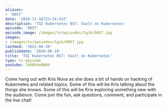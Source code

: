 ```yaml
---
aliases:
- '0057'
date: '2018-11-16T23:24:43Z'
description: 'TGI Kubernetes 057: Vault on Kubernetes'
episode: '0057'
episode_image: /images/tv/episodes/tgik/0057.jpg
images:
- /images/tv/episodes/tgik/0057.jpg
lastmod: '2021-04-20'
publishdate: '2020-08-10'
title: 'TGI Kubernetes 057: Vault on Kubernetes'
type: tv-episode
youtube: 7aR6k9xBN94
---
```


Come hang out with Kris Nova as she does a bit of hands on hacking of Kubernetes and related topics. Some of this will be Kris talking about the things she knows. Some of this will be Kris exploring something new with the audience. Come join the fun, ask questions, comment, and participate in the live chat!
